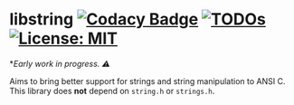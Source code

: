 # libstring [![Codacy Badge](https://app.codacy.com/project/badge/Grade/265e20e3a7b6416d85609612e600d16f)](https://www.codacy.com/gh/carmesim/libstring?utm_source=github.com&amp;utm_medium=referral&amp;utm_content=carmesim/libstring&amp;utm_campaign=Badge_Grade) [![TODOs](https://img.shields.io/endpoint?url=https://api.tickgit.com/badge?repo=github.com/carmesim/libstring)](https://www.tickgit.com/browse?repo=github.com/carmesim/libstring) [![License: MIT](https://img.shields.io/badge/License-MIT-yellow.svg)](https://opensource.org/licenses/MIT)

  **Early work in progress. ⚠️*

Aims to bring better support for strings and string manipulation to ANSI C. This library does **not** depend on `string.h` or `strings.h`.
